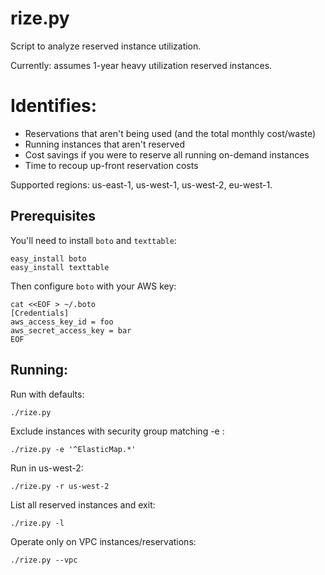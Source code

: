 # rize.py

Script to analyze reserved instance utilization.

Currently: assumes 1-year heavy utilization reserved instances.

# Identifies:
* Reservations that aren't being used (and the total monthly cost/waste)
* Running instances that aren't reserved
* Cost savings if you were to reserve all running on-demand instances
* Time to recoup up-front reservation costs

Supported regions: us-east-1, us-west-1, us-west-2, eu-west-1.

## Prerequisites
You'll need to install `boto` and `texttable`:
```
easy_install boto
easy_install texttable
```

Then configure `boto` with your AWS key:
```
cat <<EOF > ~/.boto
[Credentials]
aws_access_key_id = foo
aws_secret_access_key = bar
EOF
```

## Running:
Run with defaults:
```
./rize.py
```

Exclude instances with security group matching -e <regex>:
```
./rize.py -e '^ElasticMap.*'
```

Run in us-west-2:
```
./rize.py -r us-west-2
```

List all reserved instances and exit:
```
./rize.py -l
```

Operate only on VPC instances/reservations:
```
./rize.py --vpc
```
